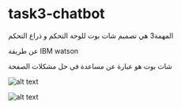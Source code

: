 # task3-chatbot


المهمة3 هي تصميم شات بوت للوحة التحكم و ذراع التحكم


عن طريقة IBM watson


شات بوت هو عبارة عن  مساعدة في حل مشكلات الصفحة


![alt text](https://github.com/abdulrheem-alj/task3-chatbot/blob/main/imeg/chatbot1.JPG) 


![alt text](https://github.com/abdulrheem-alj/task3-chatbot/blob/main/imeg/chat.JPG) 


